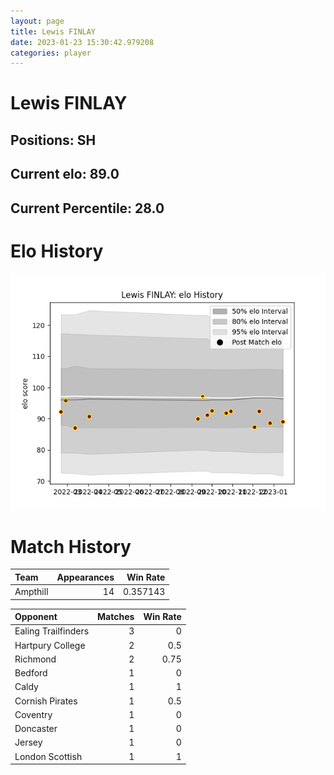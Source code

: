 ```yaml
---  
layout: page  
title: Lewis FINLAY  
date: 2023-01-23 15:30:42.979208  
categories: player  
---
```

# Lewis FINLAY

## Positions: SH

## Current elo: 89.0

## Current Percentile: 28.0

# Elo History


![elo history](history_LewisFINLAY.png)
# Match History


| Team     |   Appearances |   Win Rate |
|:---------|--------------:|-----------:|
| Ampthill |            14 |   0.357143 |

| Opponent            |   Matches |   Win Rate |
|:--------------------|----------:|-----------:|
| Ealing Trailfinders |         3 |       0    |
| Hartpury College    |         2 |       0.5  |
| Richmond            |         2 |       0.75 |
| Bedford             |         1 |       0    |
| Caldy               |         1 |       1    |
| Cornish Pirates     |         1 |       0.5  |
| Coventry            |         1 |       0    |
| Doncaster           |         1 |       0    |
| Jersey              |         1 |       0    |
| London Scottish     |         1 |       1    |